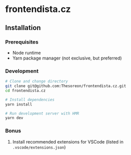 # frontendista.cz

## Installation

### Prerequisites

- Node runtime
- Yarn package manager (not exclusive, but preferred)

### Development

```sh
# Clone and change directory
git clone git@github.com:Thesoreon/frontendista.cz.git
cd frontendista.cz

# Install dependencies
yarn install

# Run development server with HMR
yarn dev
```

### Bonus

1. Install recommended extensions for VSCode (listed in `.vscode/extensions.json`)
